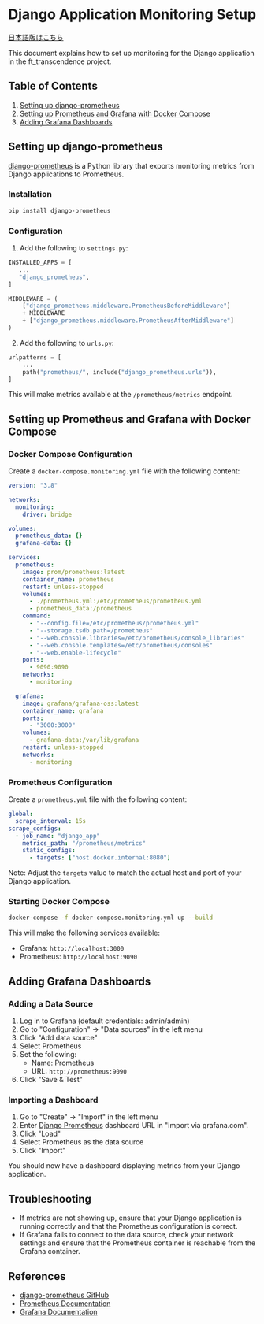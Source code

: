 # Django Application Monitoring Setup

[日本語版はこちら](./MONITOR_README_ja.md)

This document explains how to set up monitoring for the Django application in the ft_transcendence project.

## Table of Contents

1. [Setting up django-prometheus](#setting-up-django-prometheus)
2. [Setting up Prometheus and Grafana with Docker Compose](#setting-up-prometheus-and-grafana-with-docker-compose)
3. [Adding Grafana Dashboards](#adding-grafana-dashboards)

## Setting up django-prometheus

[django-prometheus](https://github.com/korfuri/django-prometheus) is a Python library that exports monitoring metrics from Django applications to Prometheus.

### Installation

```bash
pip install django-prometheus
```

### Configuration

1. Add the following to `settings.py`:

```python
INSTALLED_APPS = [
   ...
   "django_prometheus",
]

MIDDLEWARE = (
    ["django_prometheus.middleware.PrometheusBeforeMiddleware"]
    + MIDDLEWARE
    + ["django_prometheus.middleware.PrometheusAfterMiddleware"]
)
```

2. Add the following to `urls.py`:

```python
urlpatterns = [
    ...
    path("prometheus/", include("django_prometheus.urls")),
]
```

This will make metrics available at the `/prometheus/metrics` endpoint.

## Setting up Prometheus and Grafana with Docker Compose

### Docker Compose Configuration

Create a `docker-compose.monitoring.yml` file with the following content:

```yaml
version: "3.8"

networks:
  monitoring:
    driver: bridge

volumes:
  prometheus_data: {}
  grafana-data: {}

services:
  prometheus:
    image: prom/prometheus:latest
    container_name: prometheus
    restart: unless-stopped
    volumes:
      - ./prometheus.yml:/etc/prometheus/prometheus.yml
      - prometheus_data:/prometheus
    command:
      - "--config.file=/etc/prometheus/prometheus.yml"
      - "--storage.tsdb.path=/prometheus"
      - "--web.console.libraries=/etc/prometheus/console_libraries"
      - "--web.console.templates=/etc/prometheus/consoles"
      - "--web.enable-lifecycle"
    ports:
      - 9090:9090
    networks:
      - monitoring

  grafana:
    image: grafana/grafana-oss:latest
    container_name: grafana
    ports:
      - "3000:3000"
    volumes:
      - grafana-data:/var/lib/grafana
    restart: unless-stopped
    networks:
      - monitoring
```

### Prometheus Configuration

Create a `prometheus.yml` file with the following content:

```yaml
global:
  scrape_interval: 15s
scrape_configs:
  - job_name: "django_app"
    metrics_path: "/prometheus/metrics"
    static_configs:
      - targets: ["host.docker.internal:8080"]
```

Note: Adjust the `targets` value to match the actual host and port of your Django application.

### Starting Docker Compose

```bash
docker-compose -f docker-compose.monitoring.yml up --build
```

This will make the following services available:

- Grafana: `http://localhost:3000`
- Prometheus: `http://localhost:9090`

## Adding Grafana Dashboards

### Adding a Data Source

1. Log in to Grafana (default credentials: admin/admin)
2. Go to "Configuration" → "Data sources" in the left menu
3. Click "Add data source"
4. Select Prometheus
5. Set the following:
   - Name: Prometheus
   - URL: `http://prometheus:9090`
6. Click "Save & Test"

### Importing a Dashboard

1. Go to "Create" → "Import" in the left menu
2. Enter [Django Prometheus](https://grafana.com/grafana/dashboards/17658-django/) dashboard URL in "Import via grafana.com".
3. Click "Load"
4. Select Prometheus as the data source
5. Click "Import"

You should now have a dashboard displaying metrics from your Django application.

## Troubleshooting

- If metrics are not showing up, ensure that your Django application is running correctly and that the Prometheus configuration is correct.
- If Grafana fails to connect to the data source, check your network settings and ensure that the Prometheus container is reachable from the Grafana container.

## References

- [django-prometheus GitHub](https://github.com/korfuri/django-prometheus)
- [Prometheus Documentation](https://prometheus.io/docs/introduction/overview/)
- [Grafana Documentation](https://grafana.com/docs/)
